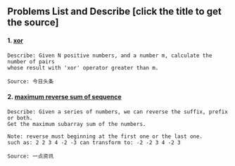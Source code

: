 ## Problems List and Describe [click the title to get the source]
#### 1. [xor](./code/xor.cc)
```
Describe: Given N positive numbers, and a number m, calculate the number of pairs
whose result with 'xor' operator greater than m.

Source: 今日头条
```
#### 2. [maximum reverse sum of sequence](./code/maximum_reverse_sum_of_sequence.cpp)
```
Describe: Given a series of numbers, we can reverse the suffix, prefix or both. 
Get the maximum subarray sum of the numbers.

Note: reverse must beginning at the first one or the last one.
such as: 2 2 3 4 -2 -3 can transform to: -2 -2 3 4 -2 3

Source: 一点资讯
```
